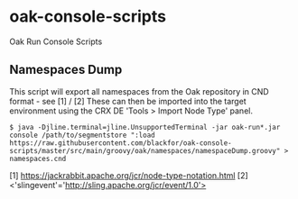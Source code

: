 # oak-console-scripts
Oak Run Console Scripts 

## Namespaces Dump

This script will export all namespaces from the Oak repository in CND format - see [1] / [2]
These can then be imported into the target environment using the CRX DE 'Tools > Import Node Type' panel.

```
$ java -Djline.terminal=jline.UnsupportedTerminal -jar oak-run*.jar console /path/to/segmentstore ":load https://raw.githubusercontent.com/blackfor/oak-console-scripts/master/src/main/groovy/oak/namespaces/namespaceDump.groovy" > namespaces.cnd
```

[1] https://jackrabbit.apache.org/jcr/node-type-notation.html
[2] <'slingevent'='http://sling.apache.org/jcr/event/1.0'>
